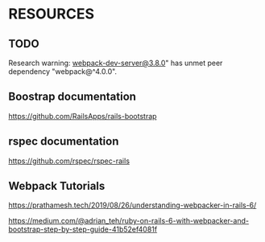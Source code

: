 # RESOURCES

## TODO
Research warning: webpack-dev-server@3.8.0" has unmet peer dependency "webpack@^4.0.0".

## Boostrap documentation
https://github.com/RailsApps/rails-bootstrap


## rspec documentation
https://github.com/rspec/rspec-rails

## Webpack Tutorials
https://prathamesh.tech/2019/08/26/understanding-webpacker-in-rails-6/

https://medium.com/@adrian_teh/ruby-on-rails-6-with-webpacker-and-bootstrap-step-by-step-guide-41b52ef4081f
